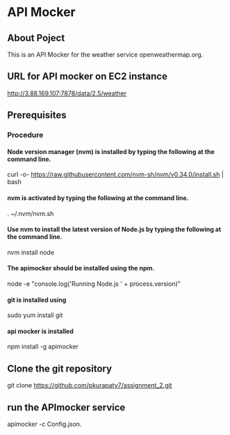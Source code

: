 # API Mocker
## About Poject
This is an API Mocker for the weather service openweathermap.org. 
## URL for API mocker on EC2 instance
http://3.88.169.107:7878/data/2.5/weather
## Prerequisites
### Procedure
#### Node version manager (nvm) is installed by typing the following at the command line.
curl -o- https://raw.githubusercontent.com/nvm-sh/nvm/v0.34.0/install.sh | bash
#### nvm is activated by typing the following at the command line.
 . ~/.nvm/nvm.sh
 #### Use nvm to install the latest version of Node.js by typing the following at the command line.
  nvm install node
#### The apimocker should be installed using the npm.
node -e "console.log('Running Node.js ' + process.version)"
#### git is installed using
 sudo yum install git   
 #### api mocker is installed
  npm install -g apimocker
## Clone the git repository
git clone https://github.com/pkurapaty7/assignment_2.git
## run the APImocker service
 apimocker -c Config.json.
